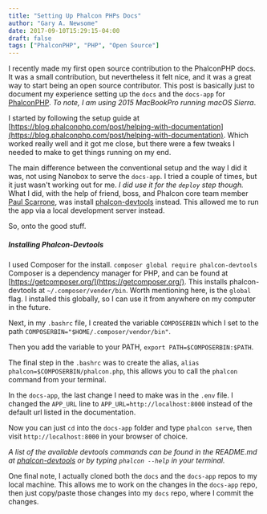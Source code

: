```yaml
---
title: "Setting Up Phalcon PHPs Docs"
author: "Gary A. Newsome"
date: 2017-09-10T15:29:15-04:00
draft: false
tags: ["PhalconPHP", "PHP", "Open Source"]
---
```


I recently made my first open source contribution to the PhalconPHP docs. It was a small contribution, but nevertheless it felt nice, and it was a great way to start being an open source contributor. This post is basically just to document my experience setting up the `docs` and the `docs-app` for [PhalconPHP](https://phalconphp.com/). *To note, I am using 2015 MacBookPro running macOS Sierra*.

I started by following the setup guide at [https://blog.phalconphp.com/post/helping-with-documentation](https://blog.phalconphp.com/post/helping-with-documentation). Which worked really well and it got me close, but there were a few tweaks I needed to make to get things running on my end.

The main difference between the conventional setup and the way I did it was, not using Nanobox to serve the `docs-app`. I tried a couple of times, but it just wasn't working out for me. *I did use it for the `deploy` step though.* What I did, with the help of friend, boss, and Phalcon core team member [Paul Scarrone](https://twitter.com/PaulSCoder), was install [phalcon-devtools](https://github.com/phalcon/phalcon-devtools) instead. This allowed me to run the app via a local development server instead.

So, onto the good stuff.

##### Installing Phalcon-Devtools

I used Composer for the install. `composer global require phalcon-devtools` Composer is a dependency manager for PHP, and can be found at [https://getcomposer.org/](https://getcomposer.org/). This installs phalcon-devtools at `~/.composer/vender/bin`. Worth mentioning here, is the `global` flag. I installed this globally, so I can use it from anywhere on my computer in the future.

Next, in my `.bashrc` file, I created the variable `COMPOSERBIN` which I set to the path `COMPOSERBIN="$HOME/.composer/vendor/bin"`.

Then you add the variable to your PATH, `export PATH=$COMPOSERBIN:$PATH`.

The final step in the `.bashrc` was to create the alias, `alias phalcon=$COMPOSERBIN/phalcon.php`, 
this allows you to call the `phalcon` command from your terminal.

In the `docs-app`, the last change I need to make was in the `.env` file. I changed the `APP_URL` line to `APP_URL=http://localhost:8000` instead of the default url listed in the documentation.

Now you can just `cd` into the `docs-app` folder and type `phalcon serve`, then visit `http://localhost:8000` in your browser of choice.

*A list of the available devtools commands can be found in the README.md at [phalcon-devtools](https://github.com/phalcon/phalcon-devtools) or by typing `phalcon --help` in your terminal.*

One final note, I actually cloned both the `docs` and the `docs-app` repos to my local machine. This allows me to work on the changes in the `docs-app` repo, then just copy/paste those changes into my `docs` repo, where I commit the changes.
